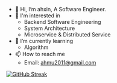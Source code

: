 - 👋 Hi, I‘m ahxin, A Software Engineer.
- 👀 I'm interested in
  - Backend Software Engineering
  - System Architecture
  - Microservice & Distributed Service
- 🌱 I’m currently learning
  - Algorithm
- 📫 How to reach me
  - Email: ahmu2011@gmail.com

[![GitHub Streak](https://streak-stats.demolab.com?user=ahxinin)](https://git.io/streak-stats)

<!--
**ahxinin/ahxinin** is a ✨ _special_ ✨ repository because its `README.md` (this file) appears on your GitHub profile.

Here are some ideas to get you started:

- 🔭 I’m currently working on ...
- 🌱 I’m currently learning ...
- 👯 I’m looking to collaborate on ...
- 🤔 I’m looking for help with ...
- 💬 Ask me about ...
- 📫 How to reach me: ...
- 😄 Pronouns: ...
- ⚡ Fun fact: ...
-->
